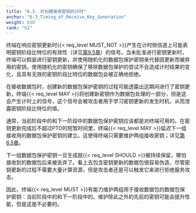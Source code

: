 ```yaml
---
title: "6.3. 对创建接收密钥的计时"
anchor: "6.3_Timing_of_Receive_Key_Generation"
weight: 630
rank: "h2"
---
```


终端在响应密钥更新时{{< req_level MUST_NOT >}}产生在计时侧信道上可能表明密钥阶段比特位的有效性（详见[第9.5章]()）的信号。当未批准进行密钥更新时，终端可以假装进行密钥更新，并使用随机化的数据包保护密钥来代替因更新而被弃用的密钥。使用随机化的密钥确保了移除数据包保护的尝试不会造成计时结果的变化，且具有无效的密钥阶段比特位的数据包会被正确地拒绝。

在接收数据包时，创建新的数据包保护密钥的过程可能透露出这期间进行了密钥更新。终端{{< req_level MAY >}}将创建新密钥作为数据包处理的一部分，但是这会产生计时上的信号，这个信号会被攻击者用于学习密钥更新的发生时机，从而泄露密钥阶段比特位的值。

通常，当前阶段中的和下一阶段中的数据包保护密钥应该都是对终端可用的。在密钥更新完成后不超过PTO的短暂时间里，终端{{< req_level MAY >}}延迟下一组接收用的数据包保护密钥的建立。这使得终端只需要维护两组接收密钥；详见[第6.5章]()。

下一组数据包保护密钥一旦生成就{{< req_level SHOULD >}}被持续保留，哪怕接收到的数据包后来被丢弃了。看上去包含密钥更新的数据包很容易伪造，尽管密钥更新的过程不需要大量计算资源，但是攻击者还是可以触发它来进行拒绝服务攻击。

因此，终端{{< req_level MUST >}}有能力维护两组用于接收数据包的数据包保护密钥：当前阶段中的和下一阶段中的。维护除此之外的先前的密钥可能会提升性能，但是这是不必要的。
